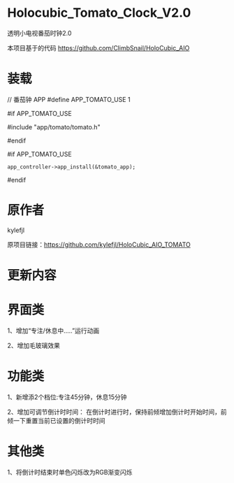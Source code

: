 # Holocubic_Tomato_Clock_V2.0
透明小电视番茄时钟2.0

本项目基于的代码 https://github.com/ClimbSnail/HoloCubic_AIO

# 装载

// 番茄钟 APP
#define APP_TOMATO_USE 1

#if APP_TOMATO_USE

#include "app/tomato/tomato.h"

#endif

#if APP_TOMATO_USE

    app_controller->app_install(&tomato_app);
    
#endif

# 原作者
kylefjl

原项目链接：https://github.com/kylefjl/HoloCubic_AIO_TOMATO
# 更新内容
# 界面类

1、增加“专注/休息中.....”运行动画

2、增加毛玻璃效果

# 功能类

1、新增添2个档位:专注45分钟，休息15分钟

2、增加可调节倒计时时间：
  在倒计时进行时，保持前倾增加倒计时开始时间，前倾一下重置当前已设置的倒计时时间
  
# 其他类

1、将倒计时结束时单色闪烁改为RGB渐变闪烁
